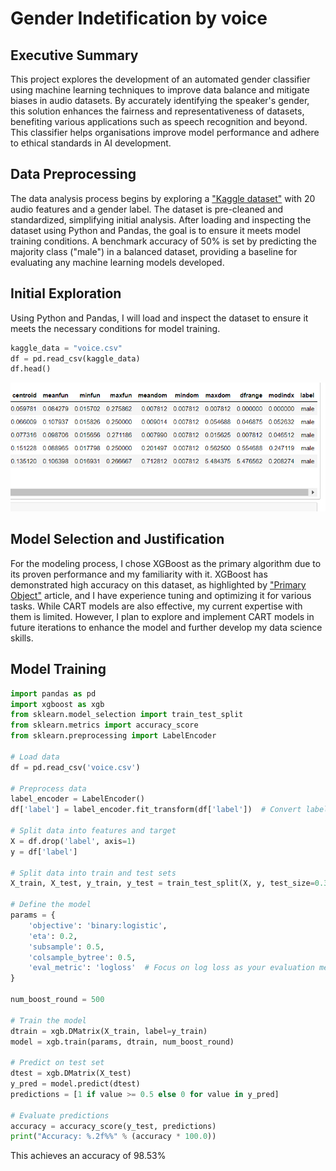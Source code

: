# Gender Indetification by voice

## Executive Summary

This project explores the development of an automated gender classifier using machine learning techniques to improve data balance and mitigate biases in audio datasets. By accurately identifying the speaker's gender, this solution enhances the fairness and representativeness of datasets, benefiting various applications such as speech recognition and beyond. This classifier helps organisations improve model performance and adhere to ethical standards in AI development.

## Data Preprocessing
The data analysis process begins by exploring a ["Kaggle dataset"](https://www.kaggle.com/datasets/primaryobjects/voicegender/data) with 20 audio features and a gender label. The dataset is pre-cleaned and standardized, simplifying initial analysis. After loading and inspecting the dataset using Python and Pandas, the goal is to ensure it meets model training conditions. A benchmark accuracy of 50% is set by predicting the majority class ("male") in a balanced dataset, providing a baseline for evaluating any machine learning models developed.

## Initial Exploration
Using Python and Pandas, I will load and inspect the dataset to ensure it meets the necessary conditions for model training.
```python
kaggle_data = "voice.csv"
df = pd.read_csv(kaggle_data)
df.head()
```
![Screenshot: Initial_Exploration](screenshots/initial_exploration.png)

## Model Selection and Justification
For the modeling process, I chose XGBoost as the primary algorithm due to its proven performance and my familiarity with it. XGBoost has demonstrated high accuracy on this dataset, as highlighted by ["Primary Object"](https://www.primaryobjects.com/2016/06/22/identifying-the-gender-of-a-voice-using-machine-learning/) article, and I have experience tuning and optimizing it for various tasks. While CART models are also effective, my current expertise with them is limited. However, I plan to explore and implement CART models in future iterations to enhance the model and further develop my data science skills.

## Model Training
```python
import pandas as pd
import xgboost as xgb
from sklearn.model_selection import train_test_split
from sklearn.metrics import accuracy_score
from sklearn.preprocessing import LabelEncoder

# Load data
df = pd.read_csv('voice.csv')

# Preprocess data
label_encoder = LabelEncoder()
df['label'] = label_encoder.fit_transform(df['label'])  # Convert labels to 0 and 1

# Split data into features and target
X = df.drop('label', axis=1)
y = df['label']

# Split data into train and test sets
X_train, X_test, y_train, y_test = train_test_split(X, y, test_size=0.3, random_state=777)

# Define the model
params = {
    'objective': 'binary:logistic',
    'eta': 0.2,
    'subsample': 0.5,
    'colsample_bytree': 0.5,
    'eval_metric': 'logloss'  # Focus on log loss as your evaluation metric
}

num_boost_round = 500

# Train the model
dtrain = xgb.DMatrix(X_train, label=y_train)
model = xgb.train(params, dtrain, num_boost_round)

# Predict on test set
dtest = xgb.DMatrix(X_test)
y_pred = model.predict(dtest)
predictions = [1 if value >= 0.5 else 0 for value in y_pred]

# Evaluate predictions
accuracy = accuracy_score(y_test, predictions)
print("Accuracy: %.2f%%" % (accuracy * 100.0))
```
This achieves an accuracy of 98.53%